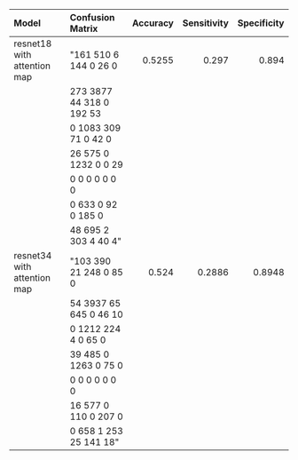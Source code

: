 | Model                       | Confusion Matrix   |   Accuracy |   Sensitivity |   Specificity |
|:----------------------------|:-------------------|-----------:|--------------:|--------------:|
| resnet18 with attention map | "161	510	6	144	0	26	0                    |     0.5255 |        0.297  |        0.894  |
|                             | 273	3877	44	318	0	192	53                    |            |               |               |
|                             | 0	1083	309	71	0	42	0                    |            |               |               |
|                             | 26	575	0	1232	0	0	29                    |            |               |               |
|                             | 0	0	0	0	0	0	0                    |            |               |               |
|                             | 0	633	0	92	0	185	0                    |            |               |               |
|                             | 48	695	2	303	4	40	4"                    |            |               |               |
| resnet34 with attention map | "103	390	21	248	0	85	0                    |     0.524  |        0.2886 |        0.8948 |
|                             | 54	3937	65	645	0	46	10                    |            |               |               |
|                             | 0	1212	224	4	0	65	0                    |            |               |               |
|                             | 39	485	0	1263	0	75	0                    |            |               |               |
|                             | 0	0	0	0	0	0	0                    |            |               |               |
|                             | 16	577	0	110	0	207	0                    |            |               |               |
|                             | 0	658	1	253	25	141	18"                    |            |               |               |